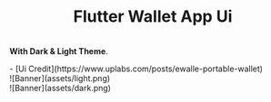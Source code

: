 <h1 align="center">Flutter Wallet App Ui</h1><br> <b>With Dark & Light Theme</b>.</p>
- [Ui Credit](https://www.uplabs.com/posts/ewalle-portable-wallet)
<br> 
![Banner](assets/light.png)
<br> 
![Banner](assets/dark.png)
